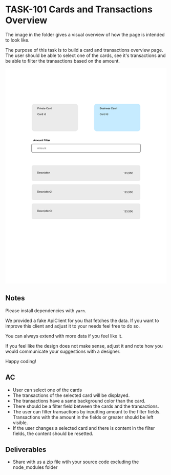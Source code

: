 # TASK-101 Cards and Transactions Overview

The image in the folder gives a visual overview of how the page is intended to look like.

The purpose of this task is to build a card and transactions overview page. The user should be able to select one of the cards, see it's transactions and be able to filter the transactions based on the amount.

![Card and transactions overview](docs/cardTransactionDesigns.png)

## Notes

Please install dependencies with `yarn`.

We provided a fake ApiClient for you that fetches the data. If you want to improve this client and adjust it to your needs feel free to do so.

You can always extend with more data if you feel like it.

If you feel like the design does not make sense, adjust it and note how you would communicate your suggestions with a designer.

Happy coding!

## AC

- User can select one of the cards
- The transactions of the selected card will be displayed.
- The transactions have a same background color than the card.
- There should be a filter field between the cards and the transactions.
- The user can filter transactions by inputting amount to the filter fields. Transactions with the amount in the fields or greater should be left visible.
- If the user changes a selected card and there is content in the filter fields, the content should be resetted.

## Deliverables

- Share with us a zip file wtih your source code excluding the node_modules folder
